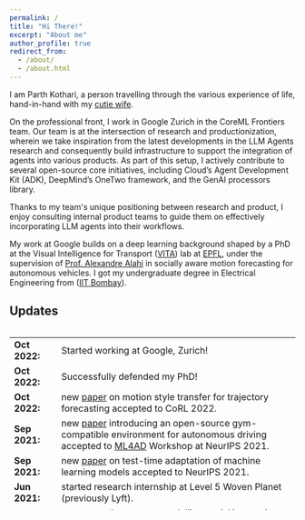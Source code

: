 ```yaml
---
permalink: /
title: "Hi There!"
excerpt: "About me"
author_profile: true
redirect_from: 
  - /about/
  - /about.html
---
```


I am Parth Kothari, a person travelling through the various experience of life, hand-in-hand with my [cutie wife](https://dhruti96shah.github.io). 

On the professional front, I work in Google Zurich in the CoreML Frontiers team. Our team is at the intersection of research and productionization, wherein we take inspiration from the latest developments in the LLM Agents research and consequently build infrastructure to support the integration of agents into various products. As part of this setup, I actively contribute to several open-source core initiatives, including Cloud’s Agent Development Kit (ADK), DeepMind’s OneTwo framework, and the GenAI processors library.

Thanks to my team's unique positioning between research and product, I enjoy consulting internal product teams to guide them on effectively incorporating LLM agents into their workflows.

My work at Google builds on a deep learning background shaped by a PhD at the Visual Intelligence for Transport ([VITA](https://www.epfl.ch/labs/vita/)) lab at [EPFL](https://www.epfl.ch/en/), under the supervision of [Prof. Alexandre Alahi](https://scholar.google.com/citations?user=UIhXQ64AAAAJ&hl=en) in socially aware motion forecasting for autonomous vehicles. I got my undergraduate degree in Electrical Engineering from ([IIT Bombay](http://www.iitb.ac.in)).


## Updates

<div style="height:320px;overflow:auto;">
<table>
<col width="100px">
<col width="650px">

<tr><td><b>Oct 2022:</b></td><td> Started working at Google, Zurich!</td></tr>

<tr><td><b>Oct 2022:</b></td><td> Successfully defended my PhD!</td></tr>

<tr><td><b>Oct 2022:</b></td><td> new <a href="https://openreview.net/pdf?id=tVgD4METs6o">paper</a> on motion style transfer for trajectory forecasting accepted to CoRL 2022.</td></tr>

<tr><td><b>Sep 2021:</b></td><td> new <a href="https://arxiv.org/abs/2111.06889">paper</a> introducing an open-source gym-compatible environment for autonomous driving accepted to <a href="https://ml4ad.github.io/">ML4AD</a> Workshop at NeurIPS 2021. </td></tr>

<tr><td><b>Sep 2021:</b></td><td> new <a href="https://proceedings.neurips.cc/paper/2021/file/b618c3210e934362ac261db280128c22-Paper.pdf">paper</a> on test-time adaptation of machine learning models accepted to NeurIPS 2021. </td></tr>

<tr><td><b>Jun 2021:</b></td><td> started research internship at Level 5 Woven Planet (previously Lyft). </td></tr>

<tr><td><b>Apr 2021:</b></td><td> gave guest lectures on <a href="https://tube.switch.ch/videos/G2txflHB4t">modelling social interactions</a> and <a href="https://tube.switch.ch/videos/py9mqGEqTv">modelling multimodal distributions</a> for human trajectory forecasting for the <a href="https://edu.epfl.ch/coursebook/fr/deep-learning-for-autonomous-vehicles-CIVIL-459">Deep Learning for Autonomous Vehicles</a> course. </td></tr>

<tr><td><b>Mar 2021:</b></td><td> new <a href="https://openaccess.thecvf.com/content/CVPR2021/html/Kothari_Interpretable_Social_Anchors_for_Human_Trajectory_Forecasting_in_Crowds_CVPR_2021_paper.html">paper</a> on interpretable anchor-based method for human trajectory forecasting in crowds accepted to CVPR 2021.</td></tr>

<tr><td><b>Feb 2021:</b></td><td> new <a href="https://ieeexplore.ieee.org/abstract/document/9408398">paper</a> on modelling human social interactions in crowds and describing our TrajNet++ benchmark to appear in IEEE Transactions on Intelligent Transportation Systems. <a href="https://github.com/vita-epfl/trajnetplusplusbaselines">[Code]</a> </td></tr>

<tr><td><b>Nov 2019:</b></td><td> new <a href="https://arxiv.org/pdf/1902.00813.pdf">paper</a> on collaborative sampling from generative adversarial networks is accepted to <a href="https://aaai.org/Conferences/AAAI-20/">AAAI 2020</a>. <a href="https://github.com/vita-epfl/collaborative-gan-sampling">[Code]</a></td></tr>

<tr><td><b>Nov 2019:</b></td><td> cleared the EPFL PhD Candidancy Exam.</td></tr>

<tr><td><b>Aug 2018:</b></td><td> graduated from IIT Bombay, with Institute Rank 7. </td></tr>

<tr><td><b>Jun 2018:</b></td><td> secured 3rd position in the <a href="https://www.kaggle.com/c/ifood2018/leaderboard">iFood Challenge</a> at CVPR 2018. <a href="https://github.com/TheShadow29/Ifood-challenge-2018">[Code]</a></td></tr>

<tr><td><b>Apr 2018:</b></td><td> I will be joining VITA Lab as a PhD candidate, under supervision of Prof. Alexandre Alahi, in Fall 2018 </td></tr>

